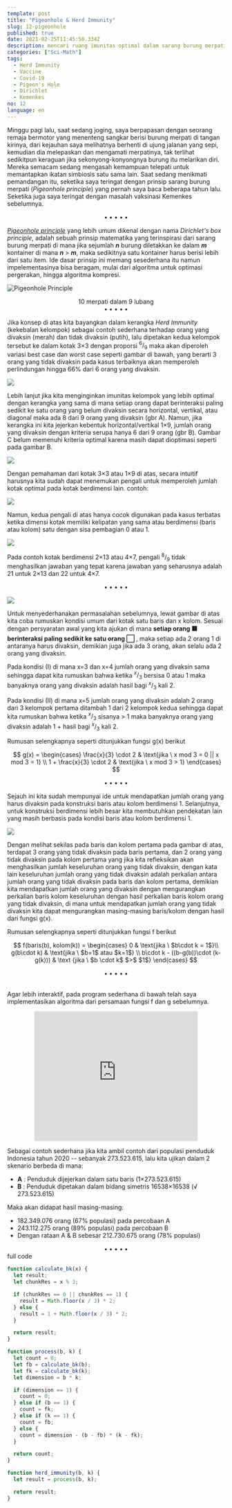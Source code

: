 ```yaml
---
template: post
title: "Pigeonhole & Herd Immunity"
slug: 12-pigeonhole
published: true
date: 2021-02-25T11:45:50.334Z
description: mencari ruang imunitas optimal dalam sarang burung merpati
categories: ["Sci-Math"]
tags:
  - Herd Immunity
  - Vaccine
  - Covid-19
  - Pigeon's Hole
  - Dirichlet
  - Kemenkes
no: 12
language: en
---
```


Minggu pagi lalu, saat sedang joging, saya berpapasan dengan seorang remaja bermotor yang menenteng sangkar berisi burung merpati di tangan kirinya, dari kejauhan saya melihatnya berhenti di ujung jalanan yang sepi, kemudian dia melepaskan dan mengamati merpatinya, tak terlihat sedikitpun keraguan jika sekonyong-konyongnya burung itu melarikan diri. Mereka semacam sedang mengasah kemampuan telepati untuk memantapkan ikatan simbiosis satu sama lain. Saat sedang menikmati pemandangan itu, seketika saya teringat dengan prinsip sarang burung merpati (_Pigeonhole principle_) yang pernah saya baca beberapa tahun lalu. Seketika juga saya teringat dengan masalah vaksinasi Kemenkes sebelumnya.

<center>• • • • •</center>

[_Pigeonhole principle_](https://en.wikipedia.org/wiki/Pigeonhole_principle) yang lebih umum dikenal dengan nama _Dirichlet's box principle_, adalah sebuah prinsip matematika yang terinspirasi dari sarang burung merpati di mana jika sejumlah **_n_** burung diletakkan ke dalam **_m_** kontainer di mana **_n_** > **_m_**, maka sedikitnya satu kontainer harus berisi lebih dari satu item. Ide dasar prinsip ini memang sesederhana itu namun impelementasinya bisa beragam, mulai dari algoritma untuk optimasi pergerakan, hingga algoritma kompresi.

![Pigeonhole Principle](https://upload.wikimedia.org/wikipedia/commons/thumb/5/5c/TooManyPigeons.jpg/350px-TooManyPigeons.jpg)

<figcaption align = "center">10 merpati dalam 9 lubang</figcaption>

<center>• • • • •</center>

Jika konsep di atas kita bayangkan dalam kerangka _Herd Immunity_ (kekebalan kelompok) sebagai contoh sederhana terhadap orang yang divaksin (merah) dan tidak divaksin (putih), lalu dipetakan kedua kelompok tersebut ke dalam kotak 3×3 dengan proporsi $^6/_9$ maka akan diperoleh variasi best case dan worst case seperti gambar di bawah, yang berarti 3 orang yang tidak divaksin pada kasus terbaiknya akan memperoleh perlindungan hingga 66% dari 6 orang yang divaksin.

![](images/sixpernine.png)

Lebih lanjut jika kita menginginkan imunitas kelompok yang lebih optimal dengan kerangka yang sama di mana setiap orang dapat berinteraksi paling sedikit ke satu orang yang belum divaksin secara horizontal, vertikal, atau diagonal maka ada 8 dari 9 orang yang divaksin (gbr A). Namun, jika kerangka ini kita jejerkan kebentuk horizontal/vertikal 1×9, jumlah orang yang divaksin dengan kriteria serupa hanya 6 dari 9 orang (gbr B). Gambar C belum memenuhi kriteria optimal karena masih dapat dioptimasi seperti pada gambar B.

![](images/eightpernine.png)

Dengan pemahaman dari kotak 3×3 atau 1×9 di atas, secara intuitif harusnya kita sudah dapat menemukan pengali untuk memperoleh jumlah kotak optimal pada kotak berdimensi lain. contoh:

![](images/contohintuitif.png)

Namun, kedua pengali di atas hanya cocok digunakan pada kasus terbatas ketika dimensi kotak memiliki kelipatan yang sama atau berdimensi (baris atau kolom) satu dengan sisa pembagian 0 atau 1.

![](images/contohintuitif2.png)

Pada contoh kotak berdimensi 2×13 atau 4×7, pengali $^8/_9$ tidak menghasilkan jawaban yang tepat karena jawaban yang seharusnya adalah 21 untuk 2×13 dan 22 untuk 4×7.

<center>• • • • •</center>

![](images/kondisigx.png)

Untuk menyederhanakan permasalahan sebelumnya, lewat gambar di atas kita coba rumuskan kondisi umum dari kotak satu baris dan x kolom. Sesuai dengan persyaratan awal yang kita ajukan di mana <b>setiap orang 🟥 berinteraksi paling sedikit ke satu orang ⬜ </b>, maka setiap ada 2 orang 1 di antaranya harus divaksin, demikian juga jika ada 3 orang, akan selalu ada 2 orang yang divaksin.

Pada kondisi (I) di mana x=3 dan x=4 jumlah orang yang divaksin sama sehingga dapat kita rumuskan bahwa ketika $^x/_3$ bersisa 0 atau 1 maka banyaknya orang yang divaksin adalah hasil bagi $^x/_3$ kali 2.

Pada kondisi (II) di mana x=5 jumlah orang yang divaksin adalah 2 orang dari 3 kelompok pertama ditambah 1 dari 2 kelompok kedua sehingga dapat kita rumuskan bahwa ketika $^x/_3$ sisanya > 1 maka banyaknya orang yang divaksin adalah 1 + hasil bagi $^x/_3$ kali 2.

Rumusan selengkapnya seperti ditunjukkan fungsi g(x) berikut

$$
g(x) = \begin{cases}
\frac{x}{3} \cdot 2 & \text{jika  \ x mod 3 = 0 || x mod 3 = 1} \\
1 + \frac{x}{3} \cdot 2 & \text{jika \ x mod 3 > 1}
\end{cases}
$$

<center>• • • • •</center>

Sejauh ini kita sudah mempunyai ide untuk mendapatkan jumlah orang yang harus divaksin pada konstruksi baris atau kolom berdimensi 1. Selanjutnya, untuk konstruksi berdimensi lebih besar kita membutuhkan pendekatan lain yang masih berbasis pada kondisi baris atau kolom berdimensi 1.

![](images/kondisilebihdari.png)

Dengan melihat sekilas pada baris dan kolom pertama pada gambar di atas, terdapat 3 orang yang tidak divaksin pada baris pertama, dan 2 orang yang tidak divaksin pada kolom pertama yang jika kita refleksikan akan menghasilkan jumlah keseluruhan orang yang tidak divaksin, dengan kata lain keseluruhan jumlah orang yang tidak divaksin adalah perkalian antara jumlah orang yang tidak divaksin pada baris dan kolom pertama, demikian kita mendapatkan jumlah orang yang divaksin dengan mengurangkan perkalian baris kolom keseluruhan dengan hasil perkalian baris kolom orang yang tidak divaksin, di mana untuk mendapatkan jumlah orang yang tidak divaksin kita dapat mengurangkan masing-masing baris/kolom dengan hasil dari fungsi g(x).

Rumusan selengkapnya seperti ditunjukkan fungsi f berikut

$$
f(baris(b), kolom(k)) = \begin{cases}
0 & \text{jika \ $b\cdot k = 1$}\\
g(b\cdot k) & \text{jika \ $b=1$ atau $k=1$} \\
b\cdot k - ((b-g(b))\cdot (k-g(k))) & \text {jika \ $b \cdot k$ $>$ $1$}
\end{cases}
$$

<center>• • • • •</center>
<br />

Agar lebih interaktif, pada program sederhana di bawah telah saya implementasikan algoritma dari persamaan fungsi f dan g sebelumnya.

<center>
<iframe height="300" style="width: 75%;" scrolling="no" title="Herd Immunity" src="https://codepen.io/nniinnoo/embed/YzpYYYb?height=265&theme-id=dark&default-tab=result" frameborder="no" loading="lazy" allowtransparency="true" allowfullscreen="true">
  See the Pen <a href='https://codepen.io/nniinnoo/pen/YzpYYYb'>Herd Immunity</a> by Nino
  (<a href='https://codepen.io/nniinnoo'>@nniinnoo</a>) on <a href='https://codepen.io'>CodePen</a>.
</iframe>
</center>

Sebagai contoh sederhana jika kita ambil contoh dari populasi penduduk Indonesia tahun 2020 -- sebanyak 273.523.615, lalu kita ujikan dalam 2 skenario berbeda di mana:

- **A** : Penduduk dijejerkan dalam satu baris (1×273.523.615)
- **B** : Penduduk dipetakan dalam bidang simetris 16538×16538 (√ 273.523.615)

Maka akan didapat hasil masing-masing:

- 182.349.076 orang (67% populasi) pada percobaan A
- 243.112.275 orang (89% populasi) pada percobaan B
- Dengan rataan A & B sebesar 212.730.675 orang (78% populasi)

<center>• • • • •</center>

<div class="filename">full code</div>

```js
function calculate_bk(x) {
  let result;
  let chunkRes = x % 3;

  if (chunkRes == 0 || chunkRes == 1) {
    result = Math.floor(x / 3) * 2;
  } else {
    result = 1 + Math.floor(x / 3) * 2;
  }

  return result;
}

function process(b, k) {
  let count = 0;
  let fb = calculate_bk(b);
  let fk = calculate_bk(k);
  let dimension = b * k;

  if (dimension == 1) {
    count = 0;
  } else if (b == 1) {
    count = fk;
  } else if (k == 1) {
    count = fb;
  } else {
    count = dimension - (b - fb) * (k - fk);
  }

  return count;
}

function herd_immunity(b, k) {
  let result = process(b, k);

  return result;
}
```
